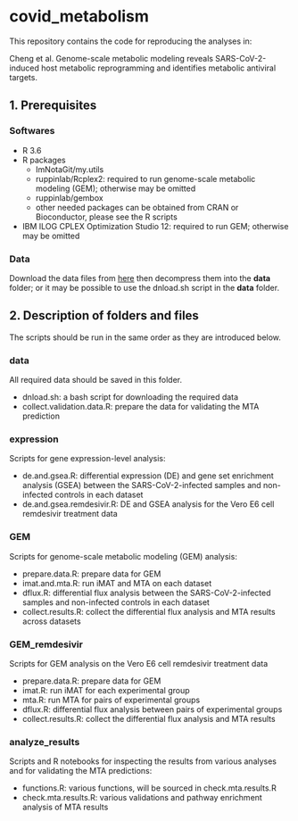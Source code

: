 # covid_metabolism

This repository contains the code for reproducing the analyses in:

Cheng et al. Genome-scale metabolic modeling reveals SARS-CoV-2-induced host metabolic reprogramming and identifies metabolic antiviral targets.

## 1. Prerequisites

### Softwares

* R 3.6
* R packages
  - ImNotaGit/my.utils
  - ruppinlab/Rcplex2: required to run genome-scale metabolic modeling (GEM); otherwise may be omitted
  - ruppinlab/gembox
  - other needed packages can be obtained from CRAN or Bioconductor, please see the R scripts
* IBM ILOG CPLEX Optimization Studio 12: required to run GEM; otherwise may be omitted

### Data

Download the data files from [here](url) then decompress them into the **data** folder; or it may be possible to use the dnload.sh script in the **data** folder.

## 2. Description of folders and files

The scripts should be run in the same order as they are introduced below.

### data

All required data should be saved in this folder.

* dnload.sh: a bash script for downloading the required data
* collect.validation.data.R: prepare the data for validating the MTA prediction

### expression

Scripts for gene expression-level analysis: 

* de.and.gsea.R: differential expression (DE) and gene set enrichment analysis (GSEA) between the SARS-CoV-2-infected samples and non-infected controls in each dataset 
* de.and.gsea.remdesivir.R: DE and GSEA analysis for the Vero E6 cell remdesivir treatment data

### GEM

Scripts for genome-scale metabolic modeling (GEM) analysis:

* prepare.data.R: prepare data for GEM
* imat.and.mta.R: run iMAT and MTA on each dataset
* dflux.R: differential flux analysis between the SARS-CoV-2-infected samples and non-infected controls in each dataset 
* collect.results.R: collect the differential flux analysis and MTA results across datasets

### GEM_remdesivir

Scripts for GEM analysis on the Vero E6 cell remdesivir treatment data

* prepare.data.R: prepare data for GEM
* imat.R: run iMAT for each experimental group
* mta.R: run MTA for pairs of experimental groups
* dflux.R: differential flux analysis between pairs of experimental groups
* collect.results.R: collect the differential flux analysis and MTA results

### analyze_results

Scripts and R notebooks for inspecting the results from various analyses and for validating the MTA predictions:

* functions.R: various functions, will be sourced in check.mta.results.R
* check.mta.results.R: various validations and pathway enrichment analysis of MTA results

